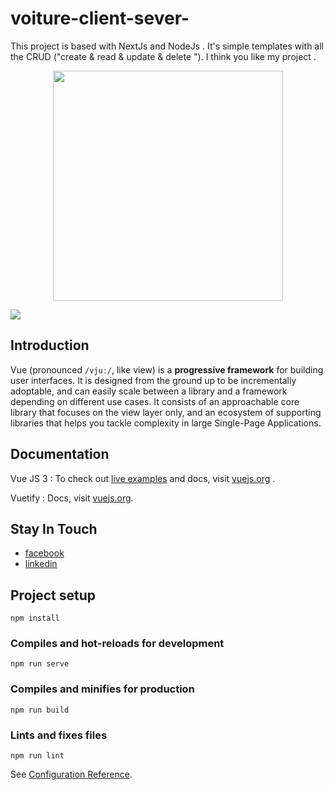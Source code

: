 
# voiture-client-sever-


This project is based with NextJs and NodeJs . It's simple templates with all the CRUD ("create & read & update & delete "). 
I think you like my project .

<p align="center"><img width="368px" src="https://raw.githubusercontent.com/ijsto/reactnextjssnippets/master/images/logo02.png"></p>

<a href="https://ijs.to"><img src="https://img.shields.io/badge/Learn%20JavaScript-iJS.to%E2%86%92-gray.svg?colorA=B838F0&colorB=8721C3&style=for-the-badge"/></a>


## Introduction
Vue (pronounced `/vjuː/`, like view) is a **progressive framework** for building user interfaces. It is designed from the ground up to be incrementally adoptable, and can easily scale between a library and a framework depending on different use cases. It consists of an approachable core library that focuses on the view layer only, and an ecosystem of supporting libraries that helps you tackle complexity in large Single-Page Applications.

## Documentation
Vue JS  3 : 
To check out [live examples](https://vuejs.org/examples/) and docs, visit [vuejs.org](https://vuejs.org/guide/introduction.html) .

Vuetify : 
Docs, visit [vuejs.org](https://vuetifyjs.com/en/).

##  Stay In Touch
- [facebook](https://www.facebook.com/sabri.jammoussi.9)
- [linkedin](https://www.linkedin.com/in/jammoussi-sabri-488005286/)


## Project setup
```
npm install
```

### Compiles and hot-reloads for development
```
npm run serve
```

### Compiles and minifies for production
```
npm run build
```

### Lints and fixes files
```
npm run lint
```


See [Configuration Reference](https://cli.vuejs.org/config/).
